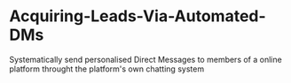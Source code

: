 # Acquiring-Leads-Via-Automated-DMs
Systematically send personalised Direct Messages to members of a online platform throught the platform's own chatting system 
